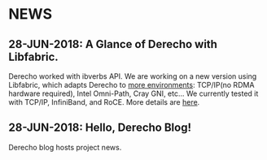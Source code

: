# NEWS
## 28-JUN-2018: A Glance of Derecho with Libfabric.
Derecho worked with ibverbs API. We are working on a new version using Libfabric, which adapts Derecho to [more environments](https://github.com/ofiwg/libfabric): TCP/IP(no RDMA hardware required), Intel Omni-Path, Cray GNI, etc... We currently tested it with TCP/IP, InfiniBand, and RoCE. More details are [here](https://github.com/Derecho-Project/blog/blob/master/docs/libfabric.md).

## 28-JUN-2018: Hello, Derecho Blog!
Derecho blog hosts project news. 
